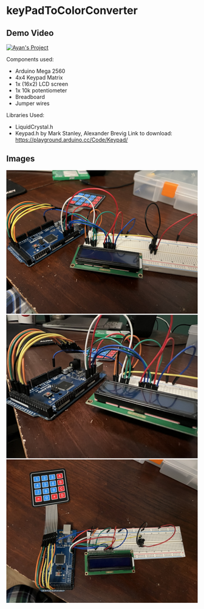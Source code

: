 # keyPadToColorConverter

## Demo Video
[![Ayan's Project](https://cdn.discordapp.com/attachments/604858388257439765/925990566481780746/unknown.png)](https://www.youtube.com/watch?v=7CTaBSoadaQ)



Components used:

- Arduino Mega 2560
- 4x4 Keypad Matrix
- 1x (16x2) LCD screen
- 1x 10k potentiometer
- Breadboard
- Jumper wires

Libraries Used:
- LiquidCrystal.h
- Keypad.h by Mark Stanley, Alexander Brevig
Link to download: https://playground.arduino.cc/Code/Keypad/


## Images

<img src="./Demo Pic1.JPG">

<img src="./Demo pic 2.JPG">

<img src="./Demo pic 3.JPG">


